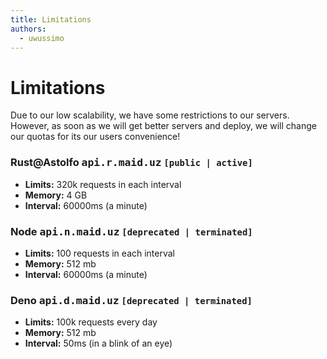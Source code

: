 ```yaml
---
title: Limitations
authors:
  - uwussimo
---
```


# Limitations

Due to our low scalability, we have some restrictions to our servers. However,
as soon as we will get better servers and deploy, we will change our quotas for
its our users convenience!

### Rust@Astolfo <samp>api.r.maid.uz</samp> `[public | active]`

- **Limits:** 320k requests in each interval
- **Memory:** 4 GB
- **Interval:** 60000ms (a minute)

### Node <samp>api.n.maid.uz</samp> `[deprecated | terminated]`

- **Limits:** 100 requests in each interval
- **Memory:** 512 mb
- **Interval:** 60000ms (a minute)

### Deno <samp>api.d.maid.uz</samp> `[deprecated | terminated]`

- **Limits:** 100k requests every day
- **Memory:** 512 mb
- **Interval:** 50ms (in a blink of an eye)
